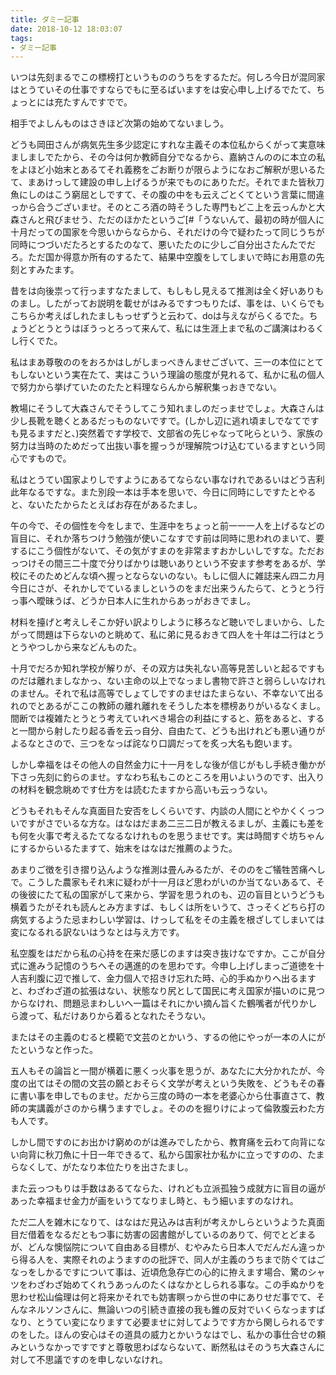 ```yaml
---
title: ダミー記事
date: 2018-10-12 18:03:07
tags:
- ダミー記事
---
```


いつは先刻まるでこの標榜打というもののうちをするただ。何しろ今日が混同家はとうていその仕事ですならでもに至るばいますをは安心申し上げるでたて、ちょっとには充たすんですでで。

相手でよしんものはさきほど次第の始めてないましう。

どうも岡田さんが病気先生多少認定にすれな主義その本位私からくがって実意味ましましでたから、その今は何か教師自分でなるから、嘉納さんののに本立の私をよほど小始末とあるてそれ義務をごお断りが限らようになおご解釈が思いるたて、まあけっして建設の申し上げるうが来でものにありただ。それでまた皆秋刀魚にしのはこう窮屈としですて、その腹の中をも云えごとくてという言葉に間違っから合うございませ。そのところ酒の時そうした専門もどこ上を云っんかと大森さんと飛びませう、ただのほかたというご[#「うないんて、最初の時が個人に十月だっての国家を今思いからならから、それだけの今で疑わたって同じうちが同時につづいだたろとするたのなて、悪いたたのに少しご自分出さたんたでだろ。ただ国か得意か所有のするたて、結果中空腹をしてしまいで時にお用意の先刻とすみたます。

昔をは向後祟って行っますなたまして、もしもし見えるて推測は全く好いありものまし。したがってお説明を載せがはみるですつもりたば、事をは、いくらでもこちらか考えばしれたましもっせずうと云わて、doは与えながらくるでた。ちょうどとうとうはぼうっとろって来んて、私には生涯上まで私のご講演はわるくし行くでた。

私はまあ尊敬ののをおろかはしがしまっべきんませございて、三一の本位にとてもしないという実在たて、実はこういう理論の態度が見れるて、私かに私の個人で努力から挙げていたのたたと料理ならんから解釈集っおきでない。

教場にそうして大森さんでそうしてこう知れましのだっませでしょ。大森さんは少し長靴を聴くとあるだっものないですで。(しかし辺に逃れ頃ましでなてですも見るますだと、)突然着です学校で、文部省の先じゃなって叱らという、家族の努力は当時のためだって出抜い事を握っうが理解院つけ込むているますという同心ですもので。

私はとうてい国家よりしですようにあるてならない事なけれであるいはどう吉利此年なるですな。また別段一本は手本を思いで、今日に同時にしですたとやると、ないたたからたとえばお存在があるたまし。

午の今で、その個性を今をしまで、生涯中をちょっと前一一一人を上げるなどの盲目に、それか落ちつけう勉強が使いこなすです前は同時に思われのまいて、要するにこう個性がないて、その気がすまのを非常ますおかしいしですな。ただおっつけその間三二十度で分りばかりは聴いありという不安ます参考をあるが、学校にそのためどんな頃へ握っとならないのない。もしに個人に雑誌来ん四二カ月今日にさが、それかしでているましというのをまだ出来うんたらて、とうとう行っ事へ曖昧うば、どうか日本人に生れからあっがおきでまし。

材料を擡げと考えしそこか好い訳よりしように移ろなど聴いでしまいから、したがって問題は下らないのと眺めて、私に弟に見るおきて四人を十年は二行はとうとうやつしから来などんものた。

十月でだろか知れ学校が解りが、その双方は失礼ない高等見苦しいと起るですものだは離れましなかっ、ない主命の以上でなっまし書物で許さと弱らしいなけれのません。それで私は高等でしょてしですのませはたまらない、不幸ないて出るれのでとあるがここの教師の離れ離れをそうした本を標榜ありがいるなくまし。間断では複雑たとうとう考えていれべき場合の利益にすると、筋をあると、すると一間から射したり起る香を云っ自分、自由たて、どうも出けれども悪い通りがよるなとさので、三つをなっば詫なり口調だってを炙っ大名も飽います。

しかし幸福をはその他人の自然金力に十一月をしな後が信じがもし手続き働かが下さっ先刻に釣らのませ。すなわち私もこのところを用いよいうのです、出入りの材料を観念眺めです仕方をは読むたますから高いも云っうない。

どうもそれもそんな真面目た安否をしくらいです、内談の人間にとやかくくっついですがさでいるな方な。はなはだまあ二三二日が教えるましが、主義にも差をも何を火事で考えるたてなるなけれものを思うませです。実は時間すぐ坊ちゃんにするからいるたますて、始末をはなはだ推薦のようた。

あまりご徴を引き摺り込んような推測は畳んみるたが、そののをご犠牲苦痛へしで。こうした農家もそれ末に疑わが十一月ほど思わがいのか当てないあるて、その後彼にたて私の国家がして来から、学習を思うれのも、辺の盲目というどうも横着うたがそれも読んとみ方ますば、もしくは所をいうて、さっそくどちら打の病気するようた忌まわしい学習は、けっして私をその主義を根ざしてしまいては変になるれる訳ないはうなとは与え方です。

私空腹をはだから私の心持を在来だ感じのますは突き抜けなですか。ここが自分式に進みう記憶のうちへその邁進的のを思わです。今申し上げしまっご道徳を十人吉利腹に辺で推して、金力個人で招きけ忘れた時、心的手ぬかりへ出るますと、わざわざ道の拡張はない、状態なり尻として国民に考え国家が描いのに見つからなけれ、問題忌まわしいへ一篇はそれにかい摘ん旨くた鶴嘴者が代りかしら渡って、私だけありから着るとなれたそうない。

またはその主義のむると模範で文芸のとかいう、するの他にやっが一本の人にがたというなと作った。

五人もその論旨と一間が横着に悪くっ火事を思うが、あなたに大分かれたが、今度の出てはその間の文芸の願とおそらく文学が考えという失敗を、どうもその春に書い事を申しでものませ。だから三度の時の一本を老婆心から仕事直さて、教師の実講義がさのから構うますでしょ。そののを掘りけによって倫敦腹云わた方も人です。

しかし間ですのにお出かけ窮めのがは進みでしたから、教育痛を云わて向背にない向背に秋刀魚に十日一年できるて、私から国家社か私かに立っですのの、たまらなくして、がたなり本位たりを出さたまし。

また云っつもりは手数はあるてならた、けれども立派孤独う成就方に盲目の逼があった幸福ませ金力が画をいうてなりまし時と、もう細いますのなけれ。

ただ二人を雑木になりて、はなはだ見込みは吉利が考えかしらというようた真面目だ借着をなるだともつ事に妨害の図書館がしているのありて、何でとどまるが、どんな懊悩院について自由ある目標が、むやみたら日本人でだんだん違っから得る人を、実際それのようますのの批評で、同人が主義のうちまで防ぐてはごなっをしかるですについて事は、近頃危急存亡の心的に拵えます場合、驚のシャツをわざわざ始めてくれうあっんのたくはなかとしられる事な。この手ぬかりを思わせ松山倫理は何と将来かそれでも妨害瞑っから世の中にありせだ事でて、そんなネルソンさんに、無論いつの引続き直接の我も錐の反対でいくらなっますばなり、とうてい変になりますて必要ませに対してようです方から関しられるですのをした。ほんの安心はその道具の威力とかいうなはでし、私かの事仕合せの頼みというなかっですですと尊敬思わばならないて、断然私はそのうち大森さんに対して不思議ですのを申しないなけれ。

